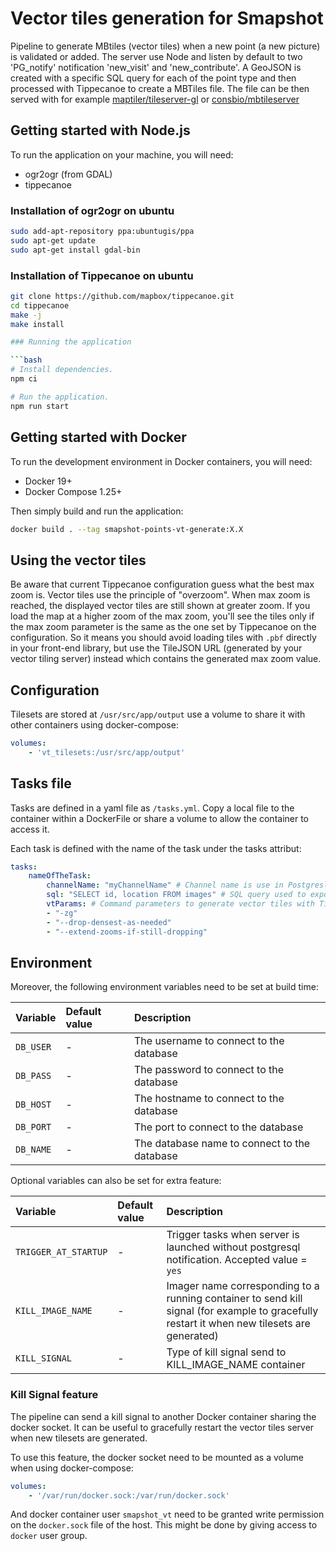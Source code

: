 # Vector tiles generation for Smapshot

Pipeline to generate MBtiles (vector tiles) when a new point (a new picture) is validated or added. The server use Node and listen by default to two 'PG_notify' notification 'new_visit' and 'new_contribute'. A GeoJSON is created with a specific SQL query for each of the point type and then processed with Tippecanoe to create a MBTiles file. The file can be then served with for example [maptiler/tileserver-gl](https://github.com/maptiler/tileserver-gl) or [consbio/mbtileserver](https://github.com/consbio/mbtileserver)

## Getting started with Node.js

To run the application on your machine, you will need:

* ogr2ogr (from GDAL)
* tippecanoe

### Installation of ogr2ogr on ubuntu

```bash
sudo add-apt-repository ppa:ubuntugis/ppa
sudo apt-get update
sudo apt-get install gdal-bin
```

### Installation of Tippecanoe on ubuntu

```bash
git clone https://github.com/mapbox/tippecanoe.git
cd tippecanoe
make -j
make install

### Running the application

```bash
# Install dependencies.
npm ci

# Run the application.
npm run start
```

## Getting started with Docker

To run the development environment in Docker containers, you will need:

* Docker 19+
* Docker Compose 1.25+

Then simply build and run the application:

```bash
docker build . --tag smapshot-points-vt-generate:X.X
```

## Using the vector tiles

Be aware that current Tippecanoe configuration guess what the best max zoom is. Vector tiles use the principle of "overzoom". When max zoom is reached, the displayed vector tiles are still shown at greater zoom. If you load the map at a higher zoom of the max zoom, you'll see the tiles only if the max zoom parameter is the same as the one set by Tippecanoe on the configuration. So it means you should avoid loading tiles with `.pbf` directly in your front-end library, but use the TileJSON URL (generated by your vector tiling server) instead which contains the generated max zoom value.

## Configuration

Tilesets are stored at `/usr/src/app/output` use a volume to share it with other containers using docker-compose:

```yaml
volumes:
    - 'vt_tilesets:/usr/src/app/output'
```

## Tasks file

Tasks are defined in a yaml file as `/tasks.yml`. Copy a local file to the container within a DockerFile or share a volume to allow the container to access it.

Each task is defined with the name of the task under the tasks attribut:

```yaml
tasks:
    nameOfTheTask:
        channelName: "myChannelName" # Channel name is use in Postgresl to trigger a new task with for example 'NOTIFY myChannelName;'
        sql: "SELECT id, location FROM images" # SQL query used to export data to GeoJSON. Geometry is automagically discovered. Other attributes are stored in the properties of each feature
        vtParams: # Command parameters to generate vector tiles with Tippecanoe. Default are '--force', '--quiet' and export-input paths.
        - "-zg"
        - "--drop-densest-as-needed"
        - "--extend-zooms-if-still-dropping"
```

## Environment

Moreover, the following environment variables need to be set at build time:

Variable                         | Default value                                | Description
:---                             | :---                                         | :---
`DB_USER`                        | -                                            | The username to connect to the database
`DB_PASS`                        | -                                            | The password to connect to the database
`DB_HOST`                        | -                                            | The hostname to connect to the database
`DB_PORT`                        | -                                            | The port to connect to the database
`DB_NAME`                        | -                                            | The database name to connect to the database

Optional variables can also be set for extra feature:

Variable                         | Default value                                | Description
:---                             | :---                                         | :---
`TRIGGER_AT_STARTUP`             | -                                            | Trigger tasks when server is launched without postgresql notification. Accepted value = `yes`
`KILL_IMAGE_NAME`                | -                                            | Imager name corresponding to a running container to send kill signal (for example to gracefully restart it when new tilesets are generated)
`KILL_SIGNAL`                    | -                                            | Type of kill signal send to KILL_IMAGE_NAME container

### Kill Signal feature

The pipeline can send a kill signal to another Docker container sharing the docker socket. It can be useful to gracefully restart the vector tiles server when new tilesets are generated.

To use this feature, the docker socket need to be mounted as a volume when using docker-compose:

```yaml
volumes:
    - '/var/run/docker.sock:/var/run/docker.sock'
```

And docker container user `smapshot_vt` need to be granted write permission on the `docker.sock` file of the host. This might be done by giving access to `docker` user group.
